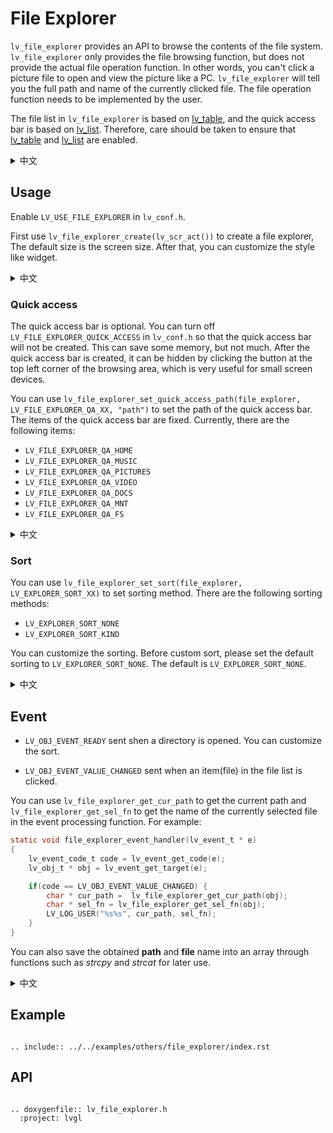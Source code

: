 # File Explorer

`lv_file_explorer` provides an API to browse the contents of the file system. `lv_file_explorer` only provides the file browsing function, but does not provide the actual file operation function. In other words, you can't click a picture file to open and view the picture like a PC. `lv_file_explorer` will tell you the full path and name of the currently clicked file. The file operation function needs to be implemented by the user.


The file list in `lv_file_explorer` is based on [lv_table](/widgets/table), and the quick access bar is based on [lv_list](/widgets/list). Therefore, care should be taken to ensure that [lv_table](/widgets/table) and [lv_list](/widgets/list) are enabled.

<details>
<summary>中文</summary>
<p>

`lv_file_explorer` 提供API让我们可以浏览文件系统中的内容。`lv_file_explorer` 只提供了文件浏览功能，并不提供实际的文件操作功能，也就是说，不能像PC那样点击一个图片文件就可以打开查看该图片。`lv_file_explorer` 会告诉您当前点击的文件的完整路径和名称，文件操作功能需要用户自己实现。

`lv_file_explorer` 中的文件列表基于 [lv_table](/widgets/table) 实现，快速访问栏基于 [lv_list](/widgets/list) 实现。因此，要注意确保使能了 `lv_table` 和 `lv_list`。


</p>
</details>

## Usage

Enable `LV_USE_FILE_EXPLORER` in `lv_conf.h`.

First use `lv_file_explorer_create(lv_scr_act())` to create a file explorer, The default size is the screen size. After that, you can customize the style like widget.

<details>
<summary>中文</summary>
<p>

在 `lv_conf.h` 中打开 `LV_USE_FILE_EXPLORER`。

首先，使用 `lv_file_explorer_create(lv_scr_act())` 函数创建一个文件浏览器，默认大小为屏幕大小，之后可以像组件那样自定义样式。

</p>
</details>


### Quick access

The quick access bar is optional. You can turn off `LV_FILE_EXPLORER_QUICK_ACCESS` in `lv_conf.h` so that the quick access bar will not be created. This can save some memory, but not much. After the quick access bar is created, it can be hidden by clicking the button at the top left corner of the browsing area, which is very useful for small screen devices.

You can use `lv_file_explorer_set_quick_access_path(file_explorer, LV_FILE_EXPLORER_QA_XX, "path")` to set the path of the quick access bar. The items of the quick access bar are fixed. Currently, there are the following items:

- `LV_FILE_EXPLORER_QA_HOME`
- `LV_FILE_EXPLORER_QA_MUSIC`
- `LV_FILE_EXPLORER_QA_PICTURES`
- `LV_FILE_EXPLORER_QA_VIDEO`
- `LV_FILE_EXPLORER_QA_DOCS`
- `LV_FILE_EXPLORER_QA_MNT`
- `LV_FILE_EXPLORER_QA_FS`

<details>
<summary>中文</summary>
<p>

快速访问栏是可选的，您可以在 `lv_conf.h` 中关闭 `LV_FILE_EXPLORER_QUICK_ACCESS`，这样快速访问栏就不会被创建出来，这能节省一些内存，但并不是很多。快速访问栏被创建出来之后，可以通过点击浏览区域顶部左上角的按钮隐藏起来，这对于小屏幕设备非常有用。

可以通过 `lv_file_explorer_set_quick_access_path(file_explorer, LV_FILE_EXPLORER_QA_XX, "path")` 设置快速访问栏的路径，快速访问栏的项目是固定的，目前有以下项目：

- `LV_FILE_EXPLORER_QA_HOME`
- `LV_FILE_EXPLORER_QA_MUSIC`
- `LV_FILE_EXPLORER_QA_PICTURES`
- `LV_FILE_EXPLORER_QA_VIDEO`
- `LV_FILE_EXPLORER_QA_DOCS`
- `LV_FILE_EXPLORER_QA_MNT`
- `LV_FILE_EXPLORER_QA_FS`

</p>
</details>

### Sort

You can use `lv_file_explorer_set_sort(file_explorer, LV_EXPLORER_SORT_XX)` to set sorting method. There are the following sorting methods:

- `LV_EXPLORER_SORT_NONE`
- `LV_EXPLORER_SORT_KIND`

You can customize the sorting. Before custom sort, please set the default sorting to `LV_EXPLORER_SORT_NONE`. The default is `LV_EXPLORER_SORT_NONE`.

<details>
<summary>中文</summary>
<p>

可以通过 `lv_file_explorer_set_sort(file_explorer, LV_EXPLORER_SORT_XX)` 设置排序方式，有以下排序方式：

- `LV_EXPLORER_SORT_NONE`
- `LV_EXPLORER_SORT_KIND`

您可以自定义排序规则，在这之前请先将排序规则设置为 `LV_EXPLORER_SORT_NONE` 然后在 `LV_OBJ_EVENT_READY` 事件中处理。默认的排序规则是 `LV_EXPLORER_SORT_NONE`

</p>
</details>

## Event

- `LV_OBJ_EVENT_READY` sent shen a directory is opened. You can customize the sort.

- `LV_OBJ_EVENT_VALUE_CHANGED` sent when an item(file) in the file list is clicked.

You can use `lv_file_explorer_get_cur_path` to get the current path and `lv_file_explorer_get_sel_fn` to get the name of the currently selected file in the event processing function. For example:

```c
static void file_explorer_event_handler(lv_event_t * e)
{
    lv_event_code_t code = lv_event_get_code(e);
    lv_obj_t * obj = lv_event_get_target(e);

    if(code == LV_OBJ_EVENT_VALUE_CHANGED) {
        char * cur_path =  lv_file_explorer_get_cur_path(obj);
        char * sel_fn = lv_file_explorer_get_sel_fn(obj);
        LV_LOG_USER("%s%s", cur_path, sel_fn);
    }
}
```

You can also save the obtained **path** and **file** name into an array through functions such as *strcpy* and *strcat* for later use.

<details>
<summary>中文</summary>
<p>

- 当打开一个目录后会发送 `LV_OBJ_EVENT_READY` 事件。您可以在这里自定义排序规则。
- 当文件列表中的项目（文件）被点击时会发送 `LV_OBJ_EVENT_VALUE_CHANGED` 事件。

可以在事件处理函数中通过 `lv_file_explorer_get_cur_path` 获取当前所在的路径，通过 `lv_file_explorer_get_sel_fn` 获取当前选中的文件的名称。比如：

```c
static void file_explorer_event_handler(lv_event_t * e)
{
    lv_event_code_t code = lv_event_get_code(e);
    lv_obj_t * obj = lv_event_get_target(e);

    if(code == LV_OBJ_EVENT_VALUE_CHANGED) {
        char * cur_path =  lv_file_explorer_get_cur_path(obj);
        char * sel_fn = lv_file_explorer_get_sel_fn(obj);
        LV_LOG_USER("%s%s", cur_path, sel_fn);
    }
}
```

您还可以将获取到的 **路径** 和 **文件名称** 通过例如 strcpy 和 strcat 函数保存到一个数组中，方便后续使用。

</p>
</details>

## Example

```eval_rst

.. include:: ../../examples/others/file_explorer/index.rst

```

## API

```eval_rst

.. doxygenfile:: lv_file_explorer.h
  :project: lvgl

```
